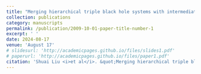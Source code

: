 ```yaml
---
title: "Merging hierarchical triple black hole systems with intermediate-mass black holes in population III star clusters"
collection: publications
category: manuscripts
permalink: /publication/2009-10-01-paper-title-number-1
excerpt: ' '
date: 2024-08-17
venue: 'August 17'
# slidesurl: 'http://academicpages.github.io/files/slides1.pdf'
# paperurl: 'http://academicpages.github.io/files/paper1.pdf'
citation: 'Shuai Liu <i>et al</i>. &quot;Merging hierarchical triple black hole systems with intermediate-mass black holes in population III star clusters.&quot; <i>Mon.Not.Roy.Astron.Soc.</i>533 (2024) 2, 2262-2281.'
---
```



